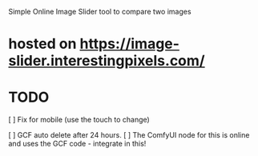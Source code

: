 Simple Online Image Slider tool to compare two images


# hosted on https://image-slider.interestingpixels.com/

# TODO
[ ] Fix for mobile (use the touch to change)

[ ] GCF auto delete after 24 hours.
[ ] The ComfyUI node for this is online and uses the GCF code - integrate in this! 

